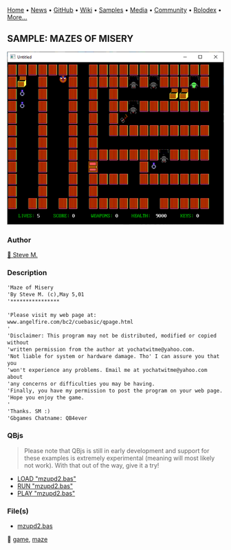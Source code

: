 [Home](https://qb64.com) • [News](../../news.md) • [GitHub](../../github.md) • [Wiki](../../wiki.md) • [Samples](../../samples.md) • [Media](../../media.md) • [Community](../../community.md) • [Rolodex](../../rolodex.md) • [More...](../../more.md)

## SAMPLE: MAZES OF MISERY

![screenshot.png](img/screenshot.png)

### Author

[🐝 Steve M.](../steve-m..md) 

### Description

```text
'Maze of Misery
'By Steve M. (c),May 5,01
'****************

'Please visit my web page at:  www.angelfire.com/bc2/cuebasic/qpage.html
'
'Disclaimer: This program may not be distributed, modified or copied without
'written permission from the author at yochatwitme@yahoo.com.
'Not liable for system or hardware damage. Tho' I can assure you that you
'won't experience any problems. Email me at yochatwitme@yahoo.com about
'any concerns or difficulties you may be having.
'Finally, you have my permission to post the program on your web page.
'Hope you enjoy the game.
'
'Thanks. SM :)
'Gbgames Chatname: QB4ever
```

### QBjs

> Please note that QBjs is still in early development and support for these examples is extremely experimental (meaning will most likely not work). With that out of the way, give it a try!

* [LOAD "mzupd2.bas"](https://v6p9d9t4.ssl.hwcdn.net/html/5963335/index.html?src=https://qb64.com/samples/mazes-of-misery/src/mzupd2.bas)
* [RUN "mzupd2.bas"](https://v6p9d9t4.ssl.hwcdn.net/html/5963335/index.html?mode=auto&src=https://qb64.com/samples/mazes-of-misery/src/mzupd2.bas)
* [PLAY "mzupd2.bas"](https://v6p9d9t4.ssl.hwcdn.net/html/5963335/index.html?mode=play&src=https://qb64.com/samples/mazes-of-misery/src/mzupd2.bas)

### File(s)

* [mzupd2.bas](src/mzupd2.bas)

🔗 [game](../game.md), [maze](../maze.md)
